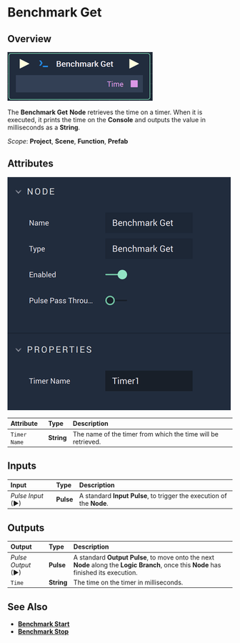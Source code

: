 # Benchmark Get

## Overview

![The Benchmark Get Node.](../../.gitbook/assets/benchmarkgetnode.png)

The **Benchmark Get** **Node** retrieves the time on a timer. When it is executed, it prints the time on the **Console** and outputs the value in milliseconds as a **String**.

*Scope*: **Project**, **Scene**, **Function**, **Prefab**

## Attributes

![The Benchmark Get Node Attributes.](../../.gitbook/assets/benchmarkgetattributes.png)

| Attribute | Type | Description |
| :--- | :--- | :--- |
| `Timer Name` | **String** | The name of the timer from which the time will be retrieved. |

## Inputs

| Input | Type | Description |
| :--- | :--- | :--- |
| _Pulse Input_ \(►\) | **Pulse** | A standard **Input Pulse**, to trigger the execution of the **Node**. |

## Outputs

| Output | Type | Description |
| :--- | :--- | :--- |
| _Pulse Output_ \(►\) | **Pulse** | A standard **Output Pulse**, to move onto the next **Node** along the **Logic Branch**, once this **Node** has finished its execution. |
| `Time` | **String** | The time on the timer in milliseconds. |

## See Also

* [**Benchmark Start**](benchmark-start.md)
* [**Benchmark Stop**](benchmark-stop.md)

